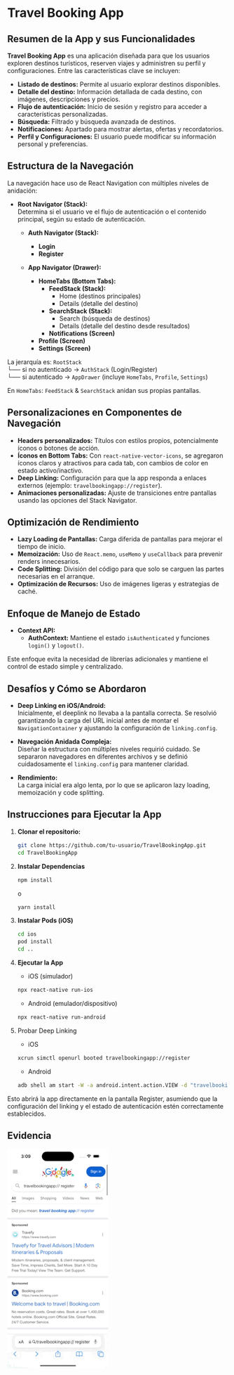 # Travel Booking App

## Resumen de la App y sus Funcionalidades

**Travel Booking App** es una aplicación diseñada para que los usuarios exploren destinos turísticos, reserven viajes y administren su perfil y configuraciones. Entre las características clave se incluyen:

- **Listado de destinos:** Permite al usuario explorar destinos disponibles.
- **Detalle del destino:** Información detallada de cada destino, con imágenes, descripciones y precios.
- **Flujo de autenticación:** Inicio de sesión y registro para acceder a características personalizadas.
- **Búsqueda:** Filtrado y búsqueda avanzada de destinos.
- **Notificaciones:** Apartado para mostrar alertas, ofertas y recordatorios.
- **Perfil y Configuraciones:** El usuario puede modificar su información personal y preferencias.

## Estructura de la Navegación

La navegación hace uso de React Navigation con múltiples niveles de anidación:

- **Root Navigator (Stack):**  
  Determina si el usuario ve el flujo de autenticación o el contenido principal, según su estado de autenticación.
  
  - **Auth Navigator (Stack):**
    - **Login**
    - **Register**
  
  - **App Navigator (Drawer):**
    - **HomeTabs (Bottom Tabs):**
      - **FeedStack (Stack):**
        - Home (destinos principales)
        - Details (detalle del destino)
      - **SearchStack (Stack):**
        - Search (búsqueda de destinos)
        - Details (detalle del destino desde resultados)
      - **Notifications (Screen)**
    - **Profile (Screen)**
    - **Settings (Screen)**

La jerarquía es:
`RootStack`  
└── si no autenticado → `AuthStack` (Login/Register)  
└── si autenticado → `AppDrawer` (incluye `HomeTabs`, `Profile`, `Settings`)

En `HomeTabs`: `FeedStack` & `SearchStack` anidan sus propias pantallas.

## Personalizaciones en Componentes de Navegación

- **Headers personalizados:** Títulos con estilos propios, potencialmente íconos o botones de acción.
- **Íconos en Bottom Tabs:** Con `react-native-vector-icons`, se agregaron íconos claros y atractivos para cada tab, con cambios de color en estado activo/inactivo.
- **Deep Linking:** Configuración para que la app responda a enlaces externos (ejemplo: `travelbookingapp://register`).
- **Animaciones personalizadas:** Ajuste de transiciones entre pantallas usando las opciones del Stack Navigator.

## Optimización de Rendimiento

- **Lazy Loading de Pantallas:** Carga diferida de pantallas para mejorar el tiempo de inicio.
- **Memoización:** Uso de `React.memo`, `useMemo` y `useCallback` para prevenir renders innecesarios.
- **Code Splitting:** División del código para que solo se carguen las partes necesarias en el arranque.
- **Optimización de Recursos:** Uso de imágenes ligeras y estrategias de caché.

## Enfoque de Manejo de Estado

- **Context API:**
  - **AuthContext:** Mantiene el estado `isAuthenticated` y funciones `login()` y `logout()`.
  
Este enfoque evita la necesidad de librerías adicionales y mantiene el control de estado simple y centralizado.

## Desafíos y Cómo se Abordaron

- **Deep Linking en iOS/Android:**  
  Inicialmente, el deeplink no llevaba a la pantalla correcta. Se resolvió garantizando la carga del URL inicial antes de montar el `NavigationContainer` y ajustando la configuración de `linking.config`.

- **Navegación Anidada Compleja:**  
  Diseñar la estructura con múltiples niveles requirió cuidado. Se separaron navegadores en diferentes archivos y se definió cuidadosamente el `linking.config` para mantener claridad.

- **Rendimiento:**  
  La carga inicial era algo lenta, por lo que se aplicaron lazy loading, memoización y code splitting.

## Instrucciones para Ejecutar la App

1. **Clonar el repositorio:**
   ```bash
   git clone https://github.com/tu-usuario/TravelBookingApp.git
   cd TravelBookingApp
   ```

2. **Instalar Dependencias**

   ```bash
   npm install
   ```
   o

   ```bash
   yarn install
   ```

3. **Instalar Pods (iOS)**

   ```bash
   cd ios
   pod install
   cd ..
   ```

4. **Ejecutar la App**

   - iOS (simulador)

   ```bash
   npx react-native run-ios
   ```

   - Android (emulador/dispositivo)

   ```bash
   npx react-native run-android
   ```

5. Probar Deep Linking

   - iOS

   ```bash
   xcrun simctl openurl booted travelbookingapp://register
   ```

   - Android

   ```bash
   adb shell am start -W -a android.intent.action.VIEW -d "travelbookingapp://register" com.tu.paquete
   ```

Esto abrirá la app directamente en la pantalla Register, asumiendo que la configuración del linking y el estado de autenticación estén correctamente establecidos.

## Evidencia

![./RM-img.gif](RM-img.gif)
